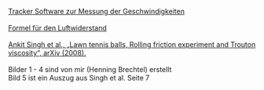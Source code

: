 [Tracker Software zur Messung der Geschwindigkeiten](https://opensourcephysics.github.io/tracker-website/)\
\
[Formel für den Luftwiderstand](https://www.petrinum.de/files/Zeitschrift_Petrinum_53/Seite_105_Facharbeiten/Facharbeit%20Physik%20Lukas%20Friedrich.pdf)\
\
[Ankit Singh et al., „Lawn tennis balls, Rolling friction experiment and Trouton viscosity“, arXiv (2008).](https://doi.org/10.48550/arXiv.0809.4823)\
\
Bilder 1 - 4 sind von mir (Henning Brechtel) erstellt\
Bild 5 ist ein Auszug aus Singh et al. Seite 7
